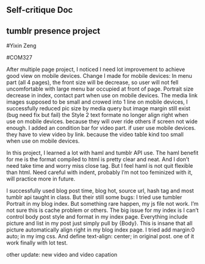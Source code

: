 ## Self-critique Doc

## tumblr presence project

#Yixin Zeng

#COM327

After multiple page project, I noticed I need lot improvement to achieve good view on mobile devices. 
     Change I made for mobile devices:
     In menu part (all 4 pages), the front size will be decrease, so user will not fell uncomfortable with large menu bar occupied at front of page. 
     Portrait size decrease in index, contact part when use on mobile devices.
     The media link images supposed to be small and crowed into 1 line on mobile devices, I successfully reduced pic size by media query but image margin still exist (bug need fix but fail) 
     the Style 2 text formate no longer align right when use on mobile devices. because they will over ride others if screen not wide enough.
     I added an condition bar for video part. if user use mobile devices. they have to view video by link. because the video table kind too small when use on mobile devices. 
   
     
In this project, I learned a lot with haml and tumblr API use. The haml benefit for me is the format compiled to html is pretty clear and neat. And I don’t need take time and worry miss close tag. But I feel haml is not quit flexible than html. Need careful with indent, probably I’m not too feminized with it, will practice more in future.

I successfully used blog post time, blog hot, source url, hash tag and most tumblr api taught in class. But their still some bugs:
I tried use tumbler Portrait in my blog index. But something rare happen, my js file not work. I’m not sure this is cache problem or others. 
The big issue for my index is I can’t control body post style and format in my index page. Everything include picture and list in my post just simply pull by {Body}. This is insane that all picture automatically align right in my blog index page. I tried add margin:0 auto; in my img css. And define text-align: center;  in original post. one of it work finally with lot test.

other update: new video and video capation
